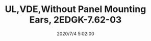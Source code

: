 ﻿---
layout: post 
title: UL,VDE,Without Panel Mounting Ears, 2EDGK-7.62-03
tags: EDG
categories: housing-terminal
overview: UL,VDE,Without Panel Mounting Ears
series: EDG
part_number: 2EDGK-7.62-03
thumb_img: static/202007/438-thumb-20200704130252.jpg
image: static/202007/438-20200704130252.jpg
date: 2020/7/4 5:02:00
---



